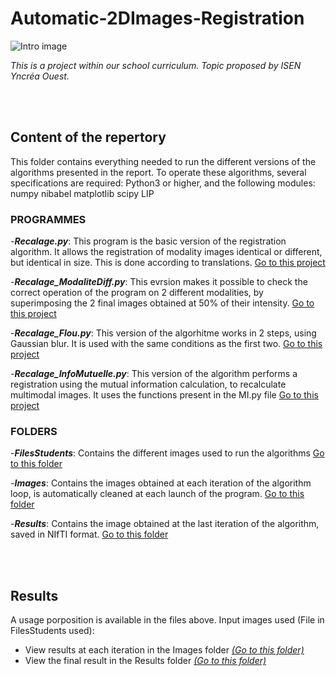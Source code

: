 # Automatic-2DImages-Registration

![Intro image](https://www.researchgate.net/profile/Ahmed-Kharrat-2/publication/215469453/figure/fig4/AS:393945428316166@1470935317478/Recalage-de-limage-cible-sur-limage-reference-Cependant-linspection-visuelle-nest.png)


*This is a project within our school curriculum. Topic proposed by ISEN Yncréa Ouest.*

<br>
<br>

## Content of the repertory
This folder contains everything needed to run the different versions of the algorithms presented in the report.
To operate these algorithms, several specifications are required: 
Python3 or higher, and the following modules:
numpy
nibabel
matplotlib
scipy
LIP

### PROGRAMMES

-**_Recalage.py_**: This program is the basic version of the registration algorithm. It allows the registration of modality images 
identical or different, but identical in size. This is done according to translations.
[Go to this project](Recalage.py)


-**_Recalage_ModaliteDiff.py_**: This evrsion makes it possible to check the correct operation of the program on 2 different modalities,
by superimposing the 2 final images obtained at 50% of their intensity.
[Go to this project](Recalage_ModaliteDiff.py)


-**_Recalage_Flou.py_**: This version of the algorhitme works in 2 steps, using Gaussian blur. It is used with
the same conditions as the first two.
[Go to this project](Recalage_Flou.py)


-**_Recalage_InfoMutuelle.py_**: This version of the algorithm performs a registration using the mutual information calculation,
to recalculate multimodal images. It uses the functions present in the MI.py file
[Go to this project](Recalage_InfoMutuelle.py)


### FOLDERS

-**_FilesStudents_**: Contains the different images used to run the algorithms
[Go to this folder](FilesStudents)


-**_Images_**: Contains the images obtained at each iteration of the algorithm loop, is automatically cleaned at each
launch of the program.
[Go to this folder](Images)


-**_Results_**: Contains the image obtained at the last iteration of the algorithm, saved in NIfTI format.
[Go to this folder](Results)


<br>
<br>

## Results

A usage porposition is available in the files above.
Input images used (File in FilesStudents used):
  - View results at each iteration in the Images folder [*(Go to this folder)*](Images)
  - View the final result in the Results folder [*(Go to this folder)*](Results)


